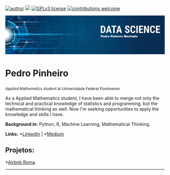 [![author](https://img.shields.io/badge/author-pedro-red)](https://www.linkedin.com/in/pedro-pinheiro-928845225/) [![](https://img.shields.io/badge/python-3.7+-blue.svg)](https://www.python.org/downloads/release/python-365/) [![GPLv3 license](https://img.shields.io/badge/License-GPLv3-blue.svg)](http://perso.crans.org/besson/LICENSE.html) [![contributions welcome](https://img.shields.io/badge/contributions-welcome-brightgreen.svg?style=flat)](https://github.com/Pedro-PinheiroUff/Portfolio/issues)

<p align="center">
  <img src="banner.png" >
</p>

# Pedro Pinheiro
<sub> *Applied Mathematics student* at Universidade Federal Fluminense</sub>

As a Applied Mathematics student, I have been able to merge not only the technical and practical knowledge of statistics and programming, but the mathematical thinking as well. Now I'm seeking opportunities to apply the knowledge and skills I have.


**Background in:** Python, R, Machine Learning, Mathematical Thinking.

**Links:**
*[LinkedIn](https://www.linkedin.com/in/pedro-pinheiro-928845225/) | *[Medium](https://medium.com/@pedropm_41717)

## Projetos:

*[Airbnb Roma](https://colab.research.google.com/drive/1e2fo5qmTnD9qQr-hyFS0GQehfOnCQdWL?usp=drive_link)

---
